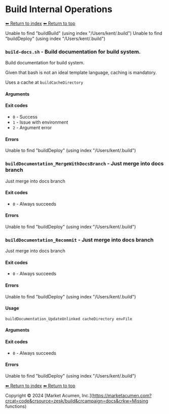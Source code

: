 # Build Internal Operations

[⬅ Return to index](index.md)
[⬅ Return to top](../index.md)

Unable to find "buildBuild" (using index "/Users/kent/.build")
Unable to find "buildDeploy" (using index "/Users/kent/.build")

### `build-docs.sh` - Build documentation for build system.

Build documentation for build system.

Given that bash is not an ideal template language, caching is mandatory.

Uses a cache at `buildCacheDirectory`

#### Arguments



#### Exit codes

- `0` - Success
- `1` - Issue with environment
- `2` - Argument error

#### Errors

Unable to find "buildDeploy" (using index "/Users/kent/.build")

### `buildDocumentation_MergeWithDocsBranch` - Just merge into docs branch

Just merge into docs branch

#### Exit codes

- `0` - Always succeeds

#### Errors

Unable to find "buildDeploy" (using index "/Users/kent/.build")

### `buildDocumentation_Recommit` - Just merge into docs branch

Just merge into docs branch

#### Exit codes

- `0` - Always succeeds

#### Errors

Unable to find "buildDeploy" (using index "/Users/kent/.build")

#### Usage

    buildDocumentation_UpdateUnlinked cacheDirectory envFile
    

#### Arguments



#### Exit codes

- `0` - Always succeeds

#### Errors

Unable to find "buildDeploy" (using index "/Users/kent/.build")

[⬅ Return to index](index.md)
[⬅ Return to top](../index.md)

Copyright &copy; 2024 [Market Acumen, Inc.](https://marketacumen.com?crcat=code&crsource=zesk/build&crcampaign=docs&crkw=Missing functions)
